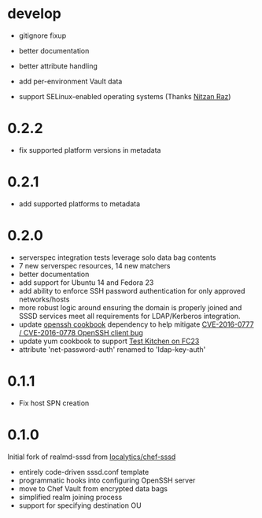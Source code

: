 # develop

- gitignore fixup
- better documentation

- better attribute handling
- add per-environment Vault data
- support SELinux-enabled operating systems (Thanks [Nitzan Raz](https://github.com/BackSlasher))

# 0.2.2

- fix supported platform versions in metadata

# 0.2.1

- add supported platforms to metadata

# 0.2.0

- serverspec integration tests leverage solo data bag contents
- 7 new serverspec resources, 14 new matchers
- better documentation
- add support for Ubuntu 14 and Fedora 23
- add ability to enforce SSH password authentication for only approved networks/hosts
- more robust logic around ensuring the domain is properly joined and SSSD services meet all requirements for LDAP/Kerberos integration.
- update [openssh cookbook](https://github.com/chef-cookbooks/openssh/commit/cfcf4cdb8b096a6cf364a813ac7ebaa889c71fb5) dependency to help mitigate [CVE-2016-0777 / CVE-2016-0778 OpenSSH client bug](http://www.openssh.com/txt/release-7.1p2)
- update yum cookbook to support [Test Kitchen on FC23](https://github.com/chef-cookbooks/yum/pull/143)
- attribute 'net-password-auth' renamed to 'ldap-key-auth'

# 0.1.1

- Fix host SPN creation

# 0.1.0

Initial fork of realmd-sssd from [localytics/chef-sssd](https://github.com/localytics/chef-sssd)

- entirely code-driven sssd.conf template
- programmatic hooks into configuring OpenSSH server
- move to Chef Vault from encrypted data bags
- simplified realm joining process
- support for specifying destination OU
